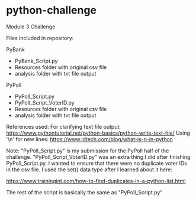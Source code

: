 # python-challenge
Module 3 Challenge

Files included in repository:

PyBank
  - PyBank_Script.py
  - Resources folder with original csv file
  - analysis folder with txt file output

PyPoll
  - PyPoll_Script.py
  - PyPoll_Script_VoterID.py
  - Resources folder with original csv file
  - analysis folder with txt file output

References used:
For clarifying text file output: https://www.pythontutorial.net/python-basics/python-write-text-file/
Using '\n' for new lines: https://www.idtech.com/blog/what-is-n-in-python



Note: "PyPoll_Script.py" is my submission for the PyPoll half of the challenge.
"PyPoll_Script_VoterID.py" was an extra thing I did after finishing PyPoll_Script.py. 
I wanted to ensure that there were no duplicate voter IDs in the csv file.
I used the set() data type after I learned about it here:

https://www.trainingint.com/how-to-find-duplicates-in-a-python-list.html

The rest of the script is basically the same as "PyPoll_Script.py"
